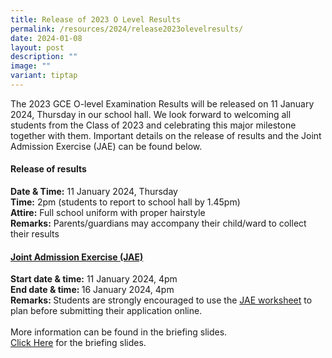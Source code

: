 ```yaml
---
title: Release of 2023 O Level Results
permalink: /resources/2024/release2023olevelresults/
date: 2024-01-08
layout: post
description: ""
image: ""
variant: tiptap
---
```

<p>The 2023 GCE O-level Examination Results will be released on 11 January 2024, Thursday in our school hall. We look forward to welcoming all students from the Class of 2023 and celebrating this major milestone together with them. Important details on the release of results and the Joint Admission Exercise (JAE) can be found below.</p><h4>Release of results</h4><p><strong>Date &amp; Time:</strong> 11 January 2024, Thursday<br><strong>Time:</strong> 2pm (students to report to school hall by 1.45pm)<br><strong>Attire:</strong> Full school uniform with proper hairstyle<br><strong>Remarks:</strong> Parents/guardians may accompany their child/ward to collect their results</p><h4><a href="https://www.moe.gov.sg/jae/" rel="noopener noreferrer nofollow" target="_blank">Joint Admission Exercise (JAE)</a></h4><p><strong>Start date &amp; time:</strong> 11 January 2024, 4pm<br><strong>End date &amp; time: </strong>16 January 2024, 4pm<br><strong>Remarks: </strong>Students are strongly encouraged to use the <a href="http://www.moe.gov.sg/jaeworksheet" rel="noopener noreferrer nofollow" target="_blank">JAE worksheet</a> to plan before submitting their application online.<br><br>More information can be found in the briefing slides. <br><a href="https://drive.google.com/file/d/1_te6GsljhA1wfNnc0ATTAV4RwN7uK-83/view" rel="noopener noreferrer nofollow" target="_blank">Click Here</a> for the briefing slides. </p><p>&nbsp;</p>